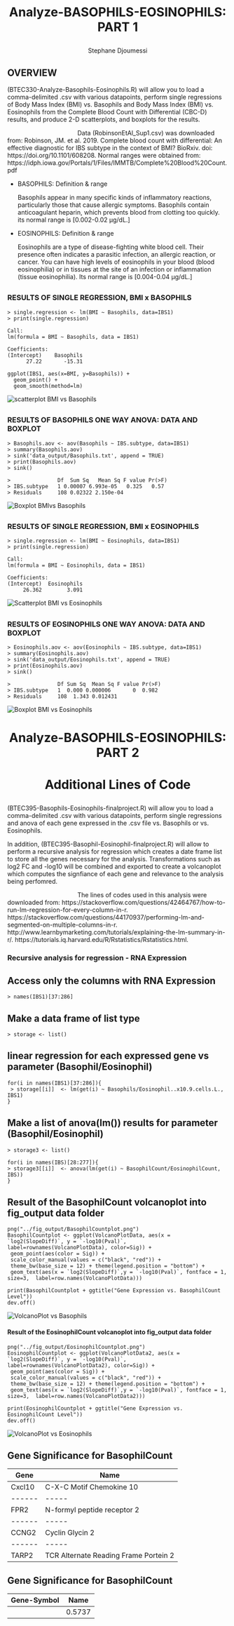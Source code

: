 # <p align = "center"> Analyze-BASOPHILS-EOSINOPHILS: PART 1
   <p align = "center"> Stephane Djoumessi
   
 ## OVERVIEW

 <p style="text-indent"> (BTEC330-Analyze-Basophils-Eosinophils.R) will allow you to load a comma-delimited .csv with various datapoints, perform single regressions of Body Mass Index (BMI) vs. Basophils and Body Mass Index (BMI) vs. Eosinophils from the Complete Blood Count with Differential (CBC-D) results, and produce 2-D scatterplots, and boxplots for the results.
 
<p style="text-indent: 160px"> Data (RobinsonEtAl_Sup1.csv) was downloaded from: 
Robinson, JM. et al. 2019. Complete blood count with differential: An effective diagnostic for IBS subtype in the context of BMI? BioRxiv. doi: https://doi.org/10.1101/608208. 
      Normal ranges were obtained from: https://idph.iowa.gov/Portals/1/Files/IMMTB/Complete%20Blood%20Count.pdf

  * BASOPHILS: Definition & range
  
    Basophils appear in many specific kinds of inflammatory reactions, particularly those that cause allergic symptoms. Basophils contain anticoagulant heparin, which prevents blood from clotting too quickly. its normal range is [0.002-0.02 μg/dL.]

*   EOSINOPHILS: Definition & range
  
     Eosinophils are a type of disease-fighting white blood cell. Their presence often indicates a parasitic infection, an allergic reaction, or cancer. You can have high levels of eosinophils in your blood (blood eosinophilia) or in tissues at the site of an infection or inflammation (tissue eosinophilia). Its normal range is [0.004-0.04 μg/dL.]

   ##
### RESULTS OF SINGLE REGRESSION, BMI x BASOPHILS 
```
> single.regression <- lm(BMI ~ Basophils, data=IBS1)
> print(single.regression)

Call:
lm(formula = BMI ~ Basophils, data = IBS1)

Coefficients:
(Intercept)    Basophils  
      27.22       -15.31  

```
```
ggplot(IBS1, aes(x=BMI, y=Basophils)) +
  geom_point() +    
  geom_smooth(method=lm) 
  ```
![scatterplot BMI vs Basophils](fig_output/Basophils_scatterplot.png)

##
### RESULTS OF BASOPHILS ONE WAY ANOVA: DATA AND BOXPLOT
```
> Basophils.aov <- aov(Basophils ~ IBS.subtype, data=IBS1)
> summary(Basophils.aov)
> sink('data_output/Basophils.txt', append = TRUE)
> print(Basophils.aov)
> sink()
```
```
>               Df  Sum Sq   Mean Sq F value Pr(>F)
> IBS.subtype   1 0.00007 6.993e-05   0.325   0.57
> Residuals     108 0.02322 2.150e-04  
```
![Boxplot BMIvs Basophils](fig_output/Basophils_boxplot.png)
##
### RESULTS OF SINGLE REGRESSION, BMI x EOSINOPHILS
```
> single.regression <- lm(BMI ~ Eosinophils, data=IBS1)
> print(single.regression)

Call:
lm(formula = BMI ~ Eosinophils, data = IBS1)

Coefficients:
(Intercept)  Eosinophils  
     26.362        3.091  

```
![Scatterplot BMI vs Eosinophils](fig_output/Eosinophils_scatterplot.png)
##

### RESULTS OF EOSINOPHILS ONE WAY ANOVA: DATA AND BOXPLOT
```
> Eosinophils.aov <- aov(Eosinophils ~ IBS.subtype, data=IBS1)
> summary(Eosinophils.aov)
> sink('data_output/Eosinophils.txt', append = TRUE)
> print(Eosinophils.aov)
> sink()
```
```
>               Df Sum Sq  Mean Sq F value Pr(>F)
> IBS.subtype   1  0.000 0.000006       0  0.982
> Residuals     108  1.343 0.012431
```
![Boxplot BMI vs Eosinophils](fig_output/Eosinophils_boxplot.png)

# <p align = "center"> Analyze-BASOPHILS-EOSINOPHILS: PART 2 
   
#  <p align = "center"> Additional Lines of Code
 
   <p style="text-indent"> (BTEC395-Basophils-Eosinophils-finalproject.R) will allow you to load a comma-delimited .csv with various datapoints, perform single regressions and anova of each gene expressed in the .csv file vs. Basophils or vs. Eosinophils.
   
   In addition, (BTEC395-Basophil-Eosinophil-finalproject.R) will  allow to perform a recursive analysis for regression which creates a date frame list to store all the genes necessary for the analysis. Transformations such as log2 FC and -log10 will be combined and exported to create a volcanoplot which computes the signfiance of each gene and relevance to the analysis being perfomred.
   
   <p style="text-indent: 160px"> The lines of codes used in this analysis were downloaded from:   
https://stackoverflow.com/questions/42464767/how-to-run-lm-regression-for-every-column-in-r.
https://stackoverflow.com/questions/44170937/performing-lm-and-segmented-on-multiple-columns-in-r.
http://www.learnbymarketing.com/tutorials/explaining-the-lm-summary-in-r/.
https://tutorials.iq.harvard.edu/R/Rstatistics/Rstatistics.html.


### Recursive analysis for regression  - RNA Expression ##
## Access only the columns with RNA Expression
```
> names(IBS1)[37:286]
```
## Make a data frame of list type
```
> storage <- list()
```

## linear regression for each expressed gene vs parameter (Basophil/Eosinophil)
```
for(i in names(IBS1)[37:286]){
 > storage[[i]]  <- lm(get(i) ~ Basophils/Eosinophil..x10.9.cells.L., IBS1)
}
```
## Make a list of anova(lm()) results for parameter (Basophil/Eosinophil)
```
> storage3 <- list()

for(i in names(IBS)[28:277]){
> storage3[[i]]  <- anova(lm(get(i) ~ BasophilCount/EosinophilCount, IBS))
}
 ```

## Result of the BasophilCount volcanoplot into fig_output data folder
 ```
png("../fig_output/BasophilCountplot.png")
BasophilCountplot <- ggplot(VolcanoPlotData, aes(x = `log2(SlopeDiff)`, y = `-log10(Pval)`, label=rownames(VolcanoPlotData), color=Sig)) +
  geom_point(aes(color = Sig)) +
  scale_color_manual(values = c("black", "red")) +
  theme_bw(base_size = 12) + theme(legend.position = "bottom") +
  geom_text(aes(x = `log2(SlopeDiff)`,y = `-log10(Pval)`, fontface = 1, size=3,  label=row.names(VolcanoPlotData)))

print(BasophilCountplot + ggtitle("Gene Expression vs. BasophilCount Level"))
dev.off()
 ```
 ![VolcanoPlot vs Basophils](fig_output/BasophilCountplot.png)
#### Result of the EosinophilCount volcanoplot into fig_output data folder
 ```
png("../fig_output/EosinophilCountplot.png")
EosinophilCountplot <- ggplot(VolcanoPlotData2, aes(x = `log2(SlopeDiff)`, y = `-log10(Pval)`, label=rownames(VolcanoPlotData2), color=Sig)) +
  geom_point(aes(color = Sig)) +
  scale_color_manual(values = c("black", "red")) +
  theme_bw(base_size = 12) + theme(legend.position = "bottom") +
  geom_text(aes(x = `log2(SlopeDiff)`,y = `-log10(Pval)`, fontface = 1, size=3,  label=row.names(VolcanoPlotData2)))

print(EosinophilCountplot + ggtitle("Gene Expression vs. EosinophilCount Level"))
dev.off()
 ```
![VolcanoPlot vs Eosinophils](fig_output/EosinophilCountplot.png)

## Gene Significance for BasophilCount
  | Gene | Name|
  | -----| --- |
  |Cxcl10| C-X-C Motif Chemokine 10|
  |------|-----|
  | FPR2 | N-formyl peptide receptor 2|
  |------|-----|
  |CCNG2 | Cyclin Glycin 2|
  |------|-----|
  |TARP2 |TCR Alternate Reading Frame Portein 2|



## Gene Significance for BasophilCount

 | Gene-Symbol | Name|
  | --- | --- |
  |  | 0.5737 |




